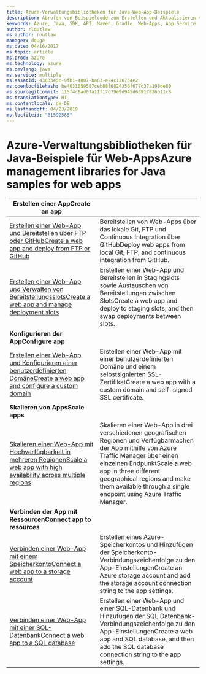 ```yaml
---
title: Azure-Verwaltungsbibliotheken für Java-Web-App-Beispiele
description: Abrufen von Beispielcode zum Erstellen und Aktualisieren von in App Service gehosteten Azure-Web-Apps mit den Azure-Verwaltungsbibliotheken für Java
keywords: Azure, Java, SDK, API, Maven, Gradle, Web-Apps, App Service
author: rloutlaw
ms.author: routlaw
manager: douge
ms.date: 04/16/2017
ms.topic: article
ms.prod: azure
ms.technology: azure
ms.devlang: java
ms.service: multiple
ms.assetid: 43633e5c-9fb1-4807-ba63-e24c126754e2
ms.openlocfilehash: be4031059587ceb88f6824356f677c37a198de80
ms.sourcegitcommit: 115f4c8ad07a11f17d79e9d945d63917836b11c8
ms.translationtype: HT
ms.contentlocale: de-DE
ms.lasthandoff: 04/23/2019
ms.locfileid: "61592585"
---
```

# <a name="azure-management-libraries-for-java-samples-for-web-apps"></a><span data-ttu-id="1a1e2-104">Azure-Verwaltungsbibliotheken für Java-Beispiele für Web-Apps</span><span class="sxs-lookup"><span data-stu-id="1a1e2-104">Azure management libraries for Java samples for web apps</span></span>

| <span data-ttu-id="1a1e2-105">**Erstellen einer App**</span><span class="sxs-lookup"><span data-stu-id="1a1e2-105">**Create an app**</span></span> ||
|---|---|
| <span data-ttu-id="1a1e2-106">[Erstellen einer Web-App und Bereitstellen über FTP oder GitHub][1]</span><span class="sxs-lookup"><span data-stu-id="1a1e2-106">[Create a web app and deploy from FTP or GitHub][1]</span></span> | <span data-ttu-id="1a1e2-107">Bereitstellen von Web-Apps über das lokale Git, FTP und Continuous Integration über GitHub</span><span class="sxs-lookup"><span data-stu-id="1a1e2-107">Deploy web apps from local Git, FTP, and continuous integration from GitHub.</span></span> |
| <span data-ttu-id="1a1e2-108">[Erstellen einer Web-App und Verwalten von Bereitstellungsslots][2]</span><span class="sxs-lookup"><span data-stu-id="1a1e2-108">[Create a web app and manage deployment slots][2]</span></span> | <span data-ttu-id="1a1e2-109">Erstellen einer Web-App und Bereitstellen in Stagingslots sowie Austauschen von Bereitstellungen zwischen Slots</span><span class="sxs-lookup"><span data-stu-id="1a1e2-109">Create a web app and deploy to staging slots, and then swap deployments between slots.</span></span> |
| <span data-ttu-id="1a1e2-110">**Konfigurieren der App**</span><span class="sxs-lookup"><span data-stu-id="1a1e2-110">**Configure app**</span></span> ||
| <span data-ttu-id="1a1e2-111">[Erstellen einer Web-App und Konfigurieren einer benutzerdefinierten Domäne][3]</span><span class="sxs-lookup"><span data-stu-id="1a1e2-111">[Create a web app and configure a custom domain][3]</span></span> | <span data-ttu-id="1a1e2-112">Erstellen einer Web-App mit einer benutzerdefinierten Domäne und einem selbstsignierten SSL-Zertifikat</span><span class="sxs-lookup"><span data-stu-id="1a1e2-112">Create a web app with a custom domain and self-signed SSL certificate.</span></span> |
| <span data-ttu-id="1a1e2-113">**Skalieren von Apps**</span><span class="sxs-lookup"><span data-stu-id="1a1e2-113">**Scale apps**</span></span> ||
| <span data-ttu-id="1a1e2-114">[Skalieren einer Web-App mit Hochverfügbarkeit in mehreren Regionen][4]</span><span class="sxs-lookup"><span data-stu-id="1a1e2-114">[Scale a web app with high availability across multiple regions][4]</span></span> | <span data-ttu-id="1a1e2-115">Skalieren einer Web-App in drei verschiedenen geografischen Regionen und Verfügbarmachen der App mithilfe von Azure Traffic Manager über einen einzelnen Endpunkt</span><span class="sxs-lookup"><span data-stu-id="1a1e2-115">Scale a web app in three different geographical regions and make them available through a single endpoint using Azure Traffic Manager.</span></span> | 
| <span data-ttu-id="1a1e2-116">**Verbinden der App mit Ressourcen**</span><span class="sxs-lookup"><span data-stu-id="1a1e2-116">**Connect app to resources**</span></span> ||
| <span data-ttu-id="1a1e2-117">[Verbinden einer Web-App mit einem Speicherkonto][5]</span><span class="sxs-lookup"><span data-stu-id="1a1e2-117">[Connect a web app to a storage account][5]</span></span> | <span data-ttu-id="1a1e2-118">Erstellen eines Azure-Speicherkontos und Hinzufügen der Speicherkonto-Verbindungszeichenfolge zu den App-Einstellungen</span><span class="sxs-lookup"><span data-stu-id="1a1e2-118">Create an Azure storage account and add the storage account connection string to the app settings.</span></span> |
| <span data-ttu-id="1a1e2-119">[Verbinden einer Web-App mit einer SQL-Datenbank][6]</span><span class="sxs-lookup"><span data-stu-id="1a1e2-119">[Connect a web app to a SQL database][6]</span></span> | <span data-ttu-id="1a1e2-120">Erstellen einer Web-App und einer SQL-Datenbank und Hinzufügen der SQL Datenbank-Verbindungszeichenfolge zu den App-Einstellungen</span><span class="sxs-lookup"><span data-stu-id="1a1e2-120">Create a web app and SQL database, and then add the SQL database connection string to the app settings.</span></span> |

[1]: java-sdk-configure-webapp-sources.md
[2]: https://azure.microsoft.com/resources/samples/app-service-java-manage-staging-and-production-slots-for-web-apps/
[3]: https://azure.microsoft.com/resources/samples/app-service-java-manage-web-apps-with-custom-domains/
[4]: https://azure.microsoft.com/resources/samples/app-service-java-scale-web-apps-on-linux/
[5]: https://azure.microsoft.com/resources/samples/app-service-java-manage-storage-connections-for-web-apps/
[6]: https://azure.microsoft.com/resources/samples/app-service-java-manage-data-connections-for-web-apps/
